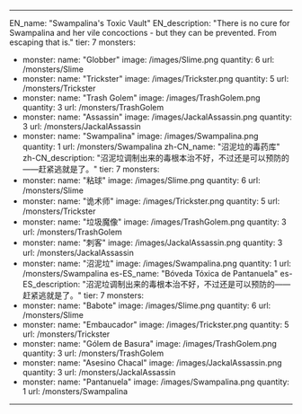 ---

EN_name: "Swampalina's Toxic Vault"
EN_description: "There is no cure for Swampalina and her vile concoctions - but they can be prevented. From escaping that is."
tier: 7
monsters:
  - monster:
    name: "Globber"
    image: /images/Slime.png
    quantity: 6
    url: /monsters/Slime
  - monster:
    name: "Trickster"
    image: /images/Trickster.png
    quantity: 5
    url: /monsters/Trickster
  - monster:
    name: "Trash Golem"
    image: /images/TrashGolem.png
    quantity: 3
    url: /monsters/TrashGolem
  - monster:
    name: "Assassin"
    image: /images/JackalAssassin.png
    quantity: 3
    url: /monsters/JackalAssassin
  - monster:
    name: "Swampalina"
    image: /images/Swampalina.png
    quantity: 1
    url: /monsters/Swampalina
zh-CN_name: "沼泥垃的毒药库"
zh-CN_description: "沼泥垃调制出来的毒根本治不好，不过还是可以预防的——赶紧逃就是了。"
tier: 7
monsters:
  - monster:
    name: "粘球"
    image: /images/Slime.png
    quantity: 6
    url: /monsters/Slime
  - monster:
    name: "诡术师"
    image: /images/Trickster.png
    quantity: 5
    url: /monsters/Trickster
  - monster:
    name: "垃圾魔像"
    image: /images/TrashGolem.png
    quantity: 3
    url: /monsters/TrashGolem
  - monster:
    name: "刺客"
    image: /images/JackalAssassin.png
    quantity: 3
    url: /monsters/JackalAssassin
  - monster:
    name: "沼泥垃"
    image: /images/Swampalina.png
    quantity: 1
    url: /monsters/Swampalina
es-ES_name: "Bóveda Tóxica de Pantanuela"
es-ES_description: "沼泥垃调制出来的毒根本治不好，不过还是可以预防的——赶紧逃就是了。"
tier: 7
monsters:
  - monster:
    name: "Babote"
    image: /images/Slime.png
    quantity: 6
    url: /monsters/Slime
  - monster:
    name: "Embaucador"
    image: /images/Trickster.png
    quantity: 5
    url: /monsters/Trickster
  - monster:
    name: "Gólem de Basura"
    image: /images/TrashGolem.png
    quantity: 3
    url: /monsters/TrashGolem
  - monster:
    name: "Asesino Chacal"
    image: /images/JackalAssassin.png
    quantity: 3
    url: /monsters/JackalAssassin
  - monster:
    name: "Pantanuela"
    image: /images/Swampalina.png
    quantity: 1
    url: /monsters/Swampalina
---